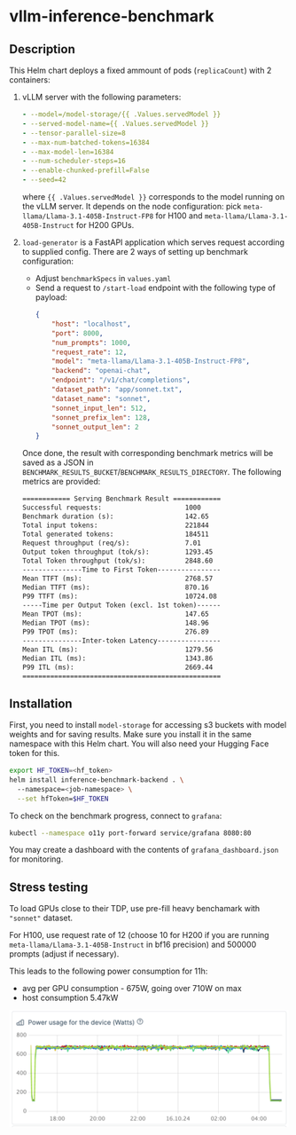 # vllm-inference-benchmark

## Description

This Helm chart deploys a fixed ammount of pods (`replicaCount`) with 2 containers:
1. vLLM server with the following parameters:
    ```yaml
    - --model=/model-storage/{{ .Values.servedModel }}
    - --served-model-name={{ .Values.servedModel }}
    - --tensor-parallel-size=8
    - --max-num-batched-tokens=16384 
    - --max-model-len=16384 
    - --num-scheduler-steps=16
    - --enable-chunked-prefill=False
    - --seed=42
    ```
    where `{{ .Values.servedModel }}` corresponds to the model running on the vLLM server. It depends on the node configuration: pick `meta-llama/Llama-3.1-405B-Instruct-FP8` for H100 and `meta-llama/Llama-3.1-405B-Instruct` for H200 GPUs.

2. `load-generator` is a FastAPI application which serves request according to supplied config. There are 2 ways of setting up benchmark configuration:
    - Adjust `benchmarkSpecs` in `values.yaml`
    - Send a request to `/start-load` endpoint with the following type of payload:
        ```json
        {
            "host": "localhost",
            "port": 8000,
            "num_prompts": 1000,
            "request_rate": 12,
            "model": "meta-llama/Llama-3.1-405B-Instruct-FP8",
            "backend": "openai-chat",
            "endpoint": "/v1/chat/completions",
            "dataset_path": "app/sonnet.txt",
            "dataset_name": "sonnet",
            "sonnet_input_len": 512,
            "sonnet_prefix_len": 128,
            "sonnet_output_len": 2
        }
        ```
    Once done, the result with corresponding benchmark metrics will be saved as a JSON in `BENCHMARK_RESULTS_BUCKET`/`BENCHMARK_RESULTS_DIRECTORY`. The following metrics are provided:
    ```
    ============ Serving Benchmark Result ============
    Successful requests:                     1000
    Benchmark duration (s):                  142.65
    Total input tokens:                      221844
    Total generated tokens:                  184511
    Request throughput (req/s):              7.01
    Output token throughput (tok/s):         1293.45
    Total Token throughput (tok/s):          2848.60
    ---------------Time to First Token----------------
    Mean TTFT (ms):                          2768.57
    Median TTFT (ms):                        870.16
    P99 TTFT (ms):                           10724.08
    -----Time per Output Token (excl. 1st token)------
    Mean TPOT (ms):                          147.65
    Median TPOT (ms):                        148.96
    P99 TPOT (ms):                           276.89
    ---------------Inter-token Latency----------------
    Mean ITL (ms):                           1279.56
    Median ITL (ms):                         1343.86
    P99 ITL (ms):                            2669.44
    ==================================================
    ```

## Installation

First, you need to install `model-storage` for accessing s3 buckets with model weights and for saving results. Make sure you install it in the same namespace with this Helm chart. You will also need your Hugging Face token for this.
```bash
export HF_TOKEN=<hf_token>
helm install inference-benchmark-backend . \                 
  --namespace=<job-namespace> \
  --set hfToken=$HF_TOKEN
```
To check on the benchmark progress, connect to `grafana`:
```bash
kubectl --namespace o11y port-forward service/grafana 8080:80
```
You may create a dashboard with the contents of `grafana_dashboard.json` for monitoring.

## Stress testing

To load GPUs close to their TDP, use pre-fill heavy benchamark with `"sonnet"` dataset.

For H100, use request rate of 12 (choose 10 for H200 if you are running `meta-llama/Llama-3.1-405B-Instruct` in bf16 precision) and 500000 prompts (adjust if necessary).

This leads to the following power consumption for 11h:
- avg per GPU consumption - 675W, going over 710W on max
- host consumption 5.47kW

![alt text](assets/single-node.png)